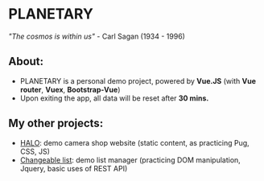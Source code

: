 # PLANETARY
*"The cosmos is within us"* - Carl Sagan (1934 - 1996)

## About:
- PLANETARY is a personal demo project, powered by **Vue.JS** (with **Vue router**, **Vuex**, **Bootstrap-Vue**)
- Upon exiting the app, all data will be reset after **30 mins.**

## My other projects:
- [HALO](https://ducnt444.github.io/halo/): demo camera shop website (static content, as practicing Pug, CSS, JS)
- [Changeable list](https://changeable-list.herokuapp.com/): demo list manager (practicing DOM manipulation, Jquery, basic uses of REST API)
